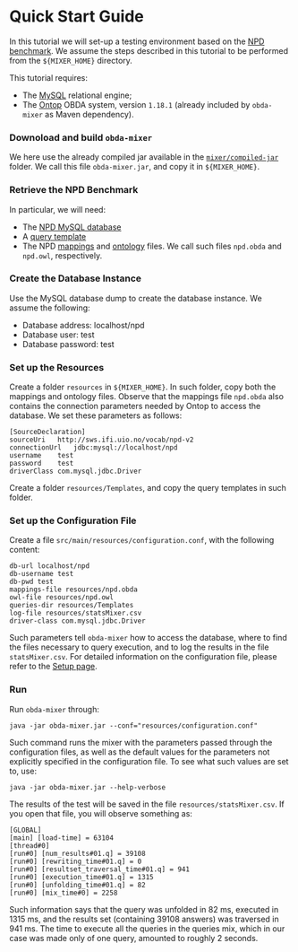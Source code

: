 # Quick Start Guide

In this tutorial we will set-up a testing environment based on the [NPD benchmark](https://github.com/ontop/npd-benchmark). We assume the steps described in this tutorial to be performed from the `${MIXER_HOME}` directory.

This tutorial requires:

- The [MySQL](https://www.mysql.com) relational engine;
- The [Ontop](https://github.com/ontop/ontop/tree/release/1.18.1) OBDA system, version `1.18.1` (already included by `obda-mixer` as Maven dependency).

### Downoload and build `obda-mixer`

We here use the already compiled jar available in the [`mixer/compiled-jar`](https://github.com/ontop/obda-mixer/blob/master/mixer/compiled-jar/mixer-distribution-1.2-jar-with-dependencies.jar) folder. We call this file `obda-mixer.jar`, and copy it in `${MIXER_HOME}`.

### Retrieve the NPD Benchmark

In particular, we will need:

- The [NPD MySQL database](https://github.com/ontop/npd-benchmark/tree/develop/data/mysql/original_npd/npd.mysql)
- A [query template](https://github.com/ontop/npd-benchmark/tree/develop/query_templates/Templates/01.rq)
- The NPD [mappings](https://github.com/ontop/npd-benchmark/blob/develop/mappings/mysql/ontopv1/ontop>%3D1.17/npd-v2-ql-mysql-ontop1.17.obda) and [ontology](https://github.com/ontop/npd-benchmark/blob/develop/ontology/npd-v2-ql.owl) files. We call such files `npd.obda` and `npd.owl`, respectively.

### Create the Database Instance

Use the MySQL database dump to create the database instance. We assume the following:

- Database address: localhost/npd
- Database user: test
- Database password: test

### Set up the Resources

Create a folder `resources` in `${MIXER_HOME}`. In such folder, copy both the mappings and ontology files. Observe that the mappings file `npd.obda` also contains the connection parameters needed by Ontop to access the database. We set these parameters as follows:

~~~
[SourceDeclaration]
sourceUri	http://sws.ifi.uio.no/vocab/npd-v2
connectionUrl	jdbc:mysql://localhost/npd
username	test
password	test
driverClass	com.mysql.jdbc.Driver
~~~

Create a folder `resources/Templates`, and copy the query templates in such folder.

### Set up the Configuration File

Create a file `src/main/resources/configuration.conf`, with the following content:

~~~
db-url localhost/npd
db-username test
db-pwd test
mappings-file resources/npd.obda
owl-file resources/npd.owl
queries-dir resources/Templates
log-file resources/statsMixer.csv
driver-class com.mysql.jdbc.Driver
~~~

Such parameters tell `obda-mixer` how to access the database, where to find the files necessary to query execution, and to log the results in the file `statsMixer.csv`. For detailed information on the configuration file, please refer to the [Setup page](Setup).

### Run

Run `obda-mixer` through:

~~~
java -jar obda-mixer.jar --conf="resources/configuration.conf"
~~~

Such command runs the mixer with the parameters passed through the configuration files, as well as the default values for the parameters not explicitly specified in the configuration file. To see what such values are set to, use:

~~~
java -jar obda-mixer.jar --help-verbose
~~~

The results of the test will be saved in the file `resources/statsMixer.csv`. If you open that file, you will observe something as:

~~~
[GLOBAL]
[main] [load-time] = 63104
[thread#0]
[run#0] [num_results#01.q] = 39108
[run#0] [rewriting_time#01.q] = 0
[run#0] [resultset_traversal_time#01.q] = 941
[run#0] [execution_time#01.q] = 1315
[run#0] [unfolding_time#01.q] = 82
[run#0] [mix_time#0] = 2258 
~~~

Such information says that the query was unfolded in 82 ms, executed in 1315 ms, and the results set (containing 39108 answers) was traversed in 941 ms. The time to execute all the queries in the queries mix, which in our case was made only of one query, amounted to roughly 2 seconds.

